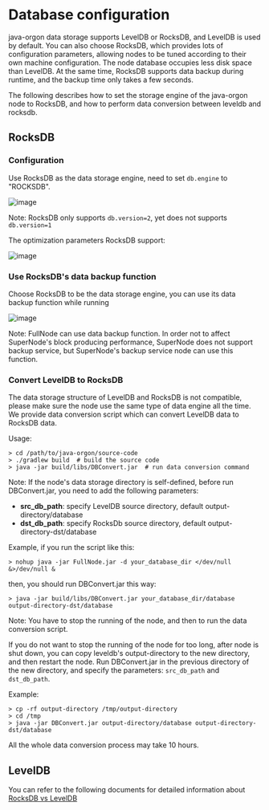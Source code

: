 # Database configuration
java-orgon data storage supports LevelDB or RocksDB, and LevelDB is used by default. You can also choose RocksDB, which provides lots of configuration parameters, allowing nodes to be tuned according to their own machine configuration. The node database occupies less disk space than LevelDB. At the same time, RocksDB supports data backup during runtime, and the backup time only takes a few seconds.

The following describes how to set the storage engine of the java-orgon node to RocksDB, and how to perform data conversion between leveldb and rocksdb.

## RocksDB

### Configuration

Use RocksDB as the data storage engine, need to set `db.engine` to "ROCKSDB".

![image](https://raw.githubusercontent.com/tronprotocol/documentation-en/master/images/db_engine.png)

Note: RocksDB only supports `db.version=2`, yet does not supports `db.version=1`

The optimization parameters RocksDB support:

![image](https://raw.githubusercontent.com/tronprotocol/documentation-en/master/images/rocksdb_tuning_parameters.png)

### Use RocksDB's data backup function

Choose RocksDB to be the data storage engine, you can use its data backup function while running

![image](https://raw.githubusercontent.com/tronprotocol/documentation-en/master/images/db_backup.png)

Note: FullNode can use data backup function. In order not to affect SuperNode's block producing performance, SuperNode does not support backup service, but SuperNode's backup service node can use this function.

### Convert LevelDB to RocksDB

The data storage structure of LevelDB and RocksDB is not compatible, please make sure the node use the same type of data engine all the time. We provide data conversion script which can convert LevelDB data to RocksDB data.

Usage:

```console
> cd /path/to/java-orgon/source-code
> ./gradlew build  # build the source code
> java -jar build/libs/DBConvert.jar  # run data conversion command
```

Note: If the node's data storage directory is self-defined, before run DBConvert.jar, you need to add the following parameters:

- **src_db_path**: specify LevelDB source directory, default output-directory/database
- **dst_db_path**: specify RocksDb source directory, default output-directory-dst/database

Example, if you run the script like this:

```console
> nohup java -jar FullNode.jar -d your_database_dir </dev/null &>/dev/null &
```

then, you should run DBConvert.jar this way:

```console
> java -jar build/libs/DBConvert.jar your_database_dir/database output-directory-dst/database
```

Note: You have to stop the running of the node, and then to run the data conversion script.

If you do not want to stop the running of the node for too long, after node is shut down, you can copy leveldb's output-directory to the new directory, and then restart the node. Run DBConvert.jar in the previous directory of the new directory, and specify the parameters: `src_db_path` and `dst_db_path`.

Example:

```console
> cp -rf output-directory /tmp/output-directory
> cd /tmp
> java -jar DBConvert.jar output-directory/database output-directory-dst/database
```

All the whole data conversion process may take 10 hours.

## LevelDB

You can refer to the following documents for detailed information about [RocksDB vs LevelDB](https://github.com/alexozerov/documentation/blob/master/ORGON/Rocksdb_vs_Leveldb.md)
